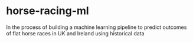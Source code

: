 # horse-racing-ml
In the process of building a machine learning pipeline to predict outcomes of flat horse races in UK and Ireland using historical data 
